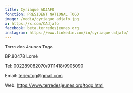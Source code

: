```yaml
---
title: Cyriaque ADJAFO
fonction: PRESIDENT NATIONAL TOGO
image: /media/cyriaque_adjafo.jpg
x: https://x.com/CAdjafo
facebook: beta.terredesjeunes.org
instagram: https://www.linkedin.com/in/cyriaque-adjafo/
---
```

Terre des Jeunes Togo

BP.80478 Lomé

Tel: 002289082070/9111418/9905090

Email: terjeutog@gmail.com

Web. https://www.terredesjeunes.org/togo.html
